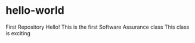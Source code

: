 # hello-world
First Repository
Hello!
This is the first Software Assurance class
This class is exciting
